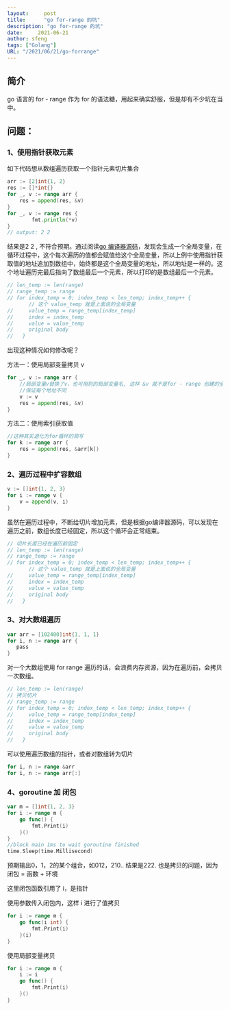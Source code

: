 ```yaml
---
layout:     post
title:      "go for-range 的坑"
description: "go for-range 的坑"
date:     2021-06-21
author: sfeng
tags: ["Golang"]
URL: "/2021/06/21/go-forrange"
---
```


## 简介

go 语言的 for - range 作为 for 的语法糖，用起来确实舒服，但是却有不少坑在当中。

## 问题：

### 1、使用指针获取元素

如下代码想从数组遍历获取一个指针元素切片集合

```go
arr := [2]int{1, 2}
res := []*int{}
for _, v := range arr {
    res = append(res, &v)
}
for _, v := range res {
		fmt.println(*v)
}
// output: 2 2
```

结果是2 2 , 不符合预期。通过阅读[go 编译器源码](https://github.com/golang/gofrontend/blob/e387439bfd24d5e142874b8e68e7039f74c744d7/go/statements.cc#L5501)，发现会生成一个全局变量，在循环过程中，这个每次遍历的值都会赋值给这个全局变量，所以上例中使用指针获取值的地址追加到数组中，始终都是这个全局变量的地址，所以地址是一样的。这个地址遍历完最后指向了数组最后一个元素，所以打印的是数组最后一个元素。

```go
// len_temp := len(range)
// range_temp := range
// for index_temp = 0; index_temp < len_temp; index_temp++ {
       // 这个 value_temp 就是上面说的全局变量
//     value_temp = range_temp[index_temp]
//     index = index_temp
//     value = value_temp
//     original body
//   }
```

出现这种情况如何修改呢？

方法一：使用局部变量拷贝 v

```go
for _, v := range arr {
    //局部变量v替换了v，也可用别的局部变量名, 这样 &v 就不是for - range 创建的全局变量地址了
    //保证每个地址不同
    v := v 
    res = append(res, &v)
}
```

方法二：使用索引获取值

```go
//这种其实退化为for循环的简写
for k := range arr {
    res = append(res, &arr[k])
}
```

### 2、遍历过程中扩容数组

```go
v := []int{1, 2, 3}
for i := range v {
    v = append(v, i)
}
```

虽然在遍历过程中，不断给切片增加元素，但是根据go编译器源码，可以发现在遍历之前，数组长度已经固定，所以这个循环会正常结束。

```go
// 切片长度已经在遍历前固定
// len_temp := len(range)
// range_temp := range
// for index_temp = 0; index_temp < len_temp; index_temp++ {
       // 这个 value_temp 就是上面说的全局变量
//     value_temp = range_temp[index_temp]
//     index = index_temp
//     value = value_temp
//     original body
//   }
```

### 3、对大数组遍历

```go
var arr = [102400]int{1, 1, 1} 
for i, n := range arr {
   pass
}
```

对一个大数组使用 for range 遍历的话，会浪费内存资源，因为在遍历前，会拷贝一次数组。

```go
// len_temp := len(range)
// 拷贝切片
// range_temp := range
// for index_temp = 0; index_temp < len_temp; index_temp++ {
//     value_temp = range_temp[index_temp]
//     index = index_temp
//     value = value_temp
//     original body
//   }
```

可以使用遍历数组的指针，或者对数组转为切片

```go
for i, n := range &arr
for i, n := range arr[:]
```

### 4、goroutine 加 闭包

```go
var m = []int{1, 2, 3}
for i := range m {
    go func() {
        fmt.Print(i)
    }()
}
//block main 1ms to wait goroutine finished
time.Sleep(time.Millisecond)
```

预期输出0，1，2的某个组合，如012，210.. 结果是222. 也是拷贝的问题，因为闭包 = 函数 + 环境

这里闭包函数引用了 i，是指针

使用参数传入闭包内，这样 i 进行了值拷贝

```go
for i := range m {
    go func(i int) {
        fmt.Print(i)
    }(i)
}
```

使用局部变量拷贝

```go
for i := range m {
    i := i
    go func() {
        fmt.Print(i)
    }()
}
```